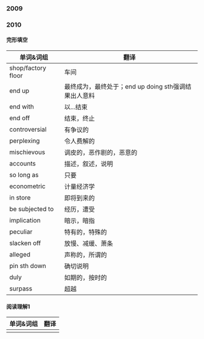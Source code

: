 ### 2009

### 2010 

#### 完形填空 

| 单词&词组          | 翻译                                                 |
| ------------------ | ---------------------------------------------------- |
| shop/factory floor | 车间                                                 |
| end up             | 最终成为，最终处于；end up doing sth强调结果出人意料 |
| end with           | 以...结束                                            |
| end off            | 结束，终止                                           |
| controversial      | 有争议的                                             |
| perplexing         | 令人费解的                                           |
| mischievous        | 调皮的，恶作剧的，恶意的                             |
| accounts           | 描述，叙述，说明                                     |
| so long as         | 只要                                                 |
| econometric        | 计量经济学                                           |
| in store           | 即将到来的                                           |
| be subjected to    | 经历，遭受                                           |
| implication        | 暗示，暗指                                           |
| peculiar           | 特有的，特殊的                                       |
| slacken off        | 放慢、减缓、萧条                                     |
| alleged            | 声称的，所谓的                                       |
| pin sth down       | 确切说明                                             |
| duly               | 如期的，按时的                                       |
| surpass            | 超越                                                 |

#### 阅读理解1

| 单词&词组 | 翻译 |
| --------- | ---- |
|           |      |



